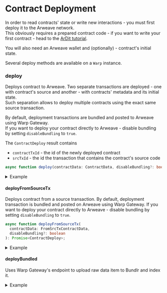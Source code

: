 # Contract Deployment

In order to read contracts' state or write new interactions - you must first deploy it to the Arweave network.  
This obviously requires a prepared contract code - if you want to write your first contract - head to the [ArDit tutorial](http://localhost:3000/tutorials/ardit/introduction/intro).

You will also need an Arweave wallet and (optionally) - contract's initial state.

Several deploy methods are available on a `Warp` instance.

### deploy

Deploys contract to Arweave.
Two separate transactions are deployed - one with contract's source and another - with contracts' metadata and its initial state.  
Such separation allows to deploy multiple contracts using the exact same source transaction.  

By default, deployment transactions are bundled and posted to Arweave using Warp Gateway.  
If you want to deploy your contract directly to Arweave - disable bundling by setting `disableBundling` to `true`.  

The `ContractDeploy` result contains
- `contractTxId` - the id of the newly deployed contract
- `srcTxId` - the id the transaction that contains the contract's source code



```typescript
async function deploy(contractData: ContractData, disableBundling?: boolean): Promise<ContractDeploy>;
```

<details>
  <summary>Example</summary>

```typescript
const initialState = {};
const contractSrc = fs.readFileSync(path.join('<path_to_your_contract.js>'), 'utf8')

const { contractTxId, srcTxId } = await warp.deploy({
  wallet, // usually your Arweave wallet
  initState: JSON.stringify(initialState), // remember to stringify the initial state object
  src: contractSrc
});
```

</details>

#### deployFromSourceTx

Deploys contract from a source transaction. By default, deployment transaction is bundled and posted on Arweave using Warp Gateway.
If you want to deploy your contract directly to Arweave - disable bundling by setting `disableBundling` to `true`.

```typescript
async function deployFromSourceTx(
  contractData: FromSrcTxContractData,
  disableBundling?: boolean
): Promise<ContractDeploy>;
```

<details>
  <summary>Example</summary>

```typescript
const { contractTxId, srcTxId } = await warp.deployFromSourceTx({
  wallet,
  initState: initialState,
  srcTxId: 'SRC_TX_ID',
});
```

</details>

#### deployBundled

Uses Warp Gateway's endpoint to upload raw data item to Bundlr and index it.

<details>
  <summary>Example</summary>

```typescript
const { contractTxId } = await warp.deployBundled(rawDataItem);
```

</details>
